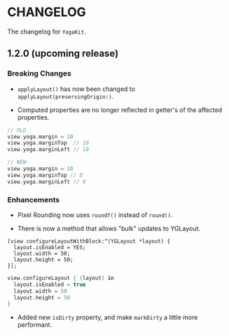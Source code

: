 # CHANGELOG

The changelog for `YogaKit`.

1.2.0 (**upcoming release**)
-----

### Breaking Changes

- `applyLayout()` has now been changed to `applyLayout(preservingOrigin:)`.

- Computed properties are no longer reflected in getter's of the affected properties.
```swift
// OLD
view.yoga.margin = 10
view.yoga.marginTop  // 10
view.yoga.marginLeft // 10

// NEW
view.yoga.margin = 10
view.yoga.marginTop // 0
view.yoga.marginLeft // 0
```

### Enhancements

- Pixel Rounding now uses `roundf()` instead of `round()`.

- There is now a method that allows "bulk" updates to YGLayout.
```objc
[view configureLayoutWithBlock:^(YGLayout *layout) {
  layout.isEnabled = YES;
  layout.width = 50;
  layout.height = 50;
}];
```

```swift
view.configureLayout { (layout) in
  layout.isEnabled = true
  layout.width = 50
  layout.height = 50
}
```

- Added new `isDirty` property, and make `markDirty` a little more performant.
